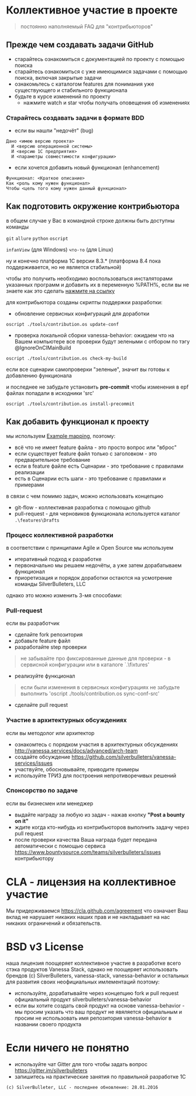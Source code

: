 # Коллективное участие в проекте

> постоянно наполняемый FAQ для "контрибьюторов"

## Прежде чем создавать задачи GitHub

* старайтесь ознакомиться с документацией по проекту с помощью поиска
* старайтесь ознакомиться с уже имеющимися задачами с помощью поиска, включая закрытые задачи
* ознакомьтесь с каталогом features для понимания уже существующего и стабильного функционала
* будьте в курсе изменений по проекту
  * нажмите watch и star чтобы получать оповещения об изменениях

### Старайтесь создавать задачи в формате BDD

* если вы нашли "недочёт" (bug)

```
Дано <имею версию проекта>
  И <версию операционной системы>
  И <версию 1С предприятия>
  И <параметры совместимости конфигурации>
```

* если хочется добавить новый функционал (enhancement)

```
Функционал: <Краткое описание>
Как <роль кому нужен функционал>
Чтобы <цель того кому нужен данный функционал>
```


## Как подготовить окружение контрибьютора

в общем случае у Вас в командной строке должны быть доступны команды

`git`
`allure`
`python` 
`oscript`

`infanView` (для Windows)
`что-то` (для Linux)

ну и конечно платформа 1С версии 8.3.* (платформа 8.4 пока поддерживается, но не является стабильной)

чтобы это получить необходимо воспользоваться инсталяторами указанных программ и добавить их в переменную %PATH%, если вы не знаете как это сделать [нажмите на ссылку](http://lmgtfy.com/?q=%D0%BA%D0%B0%D0%BA+%D0%B4%D0%BE%D0%B1%D0%B0%D0%B2%D0%B8%D1%82%D1%8C+%D0%BF%D1%80%D0%BE%D0%B3%D1%80%D0%B0%D0%BC%D0%BC%D1%83+%D0%B2+PATH+Windows)

для контрибьютора созданы скрипты поддержки разработки:

* обновление сервисных конфигураций для доработки

```
oscript ./tools/contribution.os update-conf
```

* проверка локальной сборки vanessa-behavior: ожидаем что на Вашем компьютере все проверки будут зелеными с отбором по тэгу @IgnoreOnCIMainBuild 


```
oscript ./tools/contribution.os check-my-build
```

если все сценарии самопроверки "зеленые", значит вы готовы к добавлению функционала

и последнее не забудьте установить **pre-commit** чтобы изменения в epf файлах попадали в исходники 'src'

```
oscript ./tools/contribution.os install-precommit

```

## Как добавить функционал к проекту

мы используем [Example mapping](https://cucumber.io/blog/2015/12/08/example-mapping-introduction), поэтому:

* всё что не имеет feature файла - это просто вопрос или "вброс"
* если существует feature файл только с заголовком - это предварительное требование
* если в feature файле есть Сценарии - это требование с правилами реализации
* есть в Сценарии есть шаги - это требование с правилами и примерами

в связи с чем помимо задач, можно использовать концепцию

* git-flow - коллективная разработка с помощью github
* pull-request - для черновиков функционала используется каталог ```.\features\Drafts```

### Процесс коллективной разработки

в соответствии с принципами Agile и Open Source мы используем 

* итеративный подход к разработке
* первоначально мы решаем недочёты, а уже затем дорабатываем функционал
* приоретизация и порядок доработки остаются на усмотрение команды SilverBulleters, LLC

однако это можно изменить 3-мя способами:

### Pull-request

если вы разработчик

* сделайте fork репозитория
* добавьте feature файл
* разработайте step проверки

> не забывайте про фиксированные данные для проверки - в сервисной конфигурации или в каталоге `.\fixtures'

* реализуйте функционал

> если были изменения в сервисных конфигурациях не забудьте выполнить 'oscript ./tools/contribution.os sync-conf-src'

* сделайте pull request

### Участие в архитектурных обсуждениях

если вы методолог или архитектор

* ознакомтесь с порядком участия в архитектурных обсуждениях http://vanessa.services/docs/advanced/arch-team
* создайте обсуждение https://github.com/silverbulleters/vanessa-services/issues
* участвуйте, обосновывайте, приводите примеры
* используйте ТРИЗ для построения непротиворечивых решений
    
### Спонсорство по задаче

если вы бизнесмен или менеджер

* выдайте награду за любую из задач - нажав кнопку **"Post a bounty on it"**
* ждите когда кто-нибудь из контрибьюторов выполнить задачу через pull request
* после проверки качества Ваша награда будет передана автоматически с помощью сервиса https://www.bountysource.com/teams/silverbulleters/issues контрибьютору

# CLA - лицензия на коллективное участие

Мы придерживаемся https://cla.github.com/agreement
что означает Ваш вклад не нарушает никаких наших прав и не накладывает на нас никаких ограничений и обязательств.

# BSD v3 License

наша лицензия поощеряет коллективное участие в разработке всего стэка продуктов Vanessa Stack, однако не поощеряет использовать брендов (с) SilverBulleters, vanessa-stack, vanessa-behavior и остальных для развития своих неофициальных имлементаций
поэтому:

* используйте, дорабатывайте через концепцию fork и pull request официальный продукт silverbulleters/vanessa-behavior
* если вы хотите создать свой продукт на основе vanessa-behavior - мы просим указать что ваш продукт не явяляется официальным и просим не использовать имя репозитория vanessa-behavior в названии своего продукта

# Если ничего не понятно

* используйте чат Gitter для того чтобы задать вопрос https://gitter.im/silverbulleters 
* запишитесь на практические занятия по правильной разработке 1С

```(c) SilverBulleter, LLC - последнее обновление: 28.01.2016```
